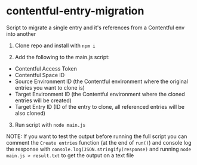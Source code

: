 # contentful-entry-migration
Script to migrate a single entry and it's references from a Contentful env into another

1. Clone repo and install with `npm i`

2. Add the following to the main.js script:
- Contentful Access Token
- Contentful Space ID
- Source Environment ID (the Contentful environment where the original entries you want to clone is)
- Target Environment ID (the Contentful environment where the cloned entries will be created)
- Target Entry ID (ID of the entry to clone, all referenced entries will be also cloned)

3. Run script with `node main.js`

NOTE: If you want to test the output before running the full script you can comment the `Create entries` function (at the end of `run()`) and console log the response with `console.log(JSON.stringify(response)` and running `node main.js > result.txt` to get the output on a text file
